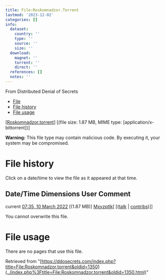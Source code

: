 ```yaml
---
title: File:Roskomnadzor.Torrent
lastmod: '2023-12-02'
categories: []
info:
  dataset:
    country: ''
    type: ''
    source: ''
    size: ''
  download:
    magnet: ''
    torrent: ''
    direct: ''
  references: []
  notes: ''
---
```




From Distributed Denial of Secrets

- [File](./File:Roskomnadzor.torrent.html#file)
- [File history](./File:Roskomnadzor.torrent.html#filehistory)
- [File usage](./File:Roskomnadzor.torrent.html#filelinks)

[[Roskomnadzor.torrent](../images/a/ae/Roskomnadzor.torrent "Roskomnadzor.torrent")]
‎[(file size: 1.87 MB, MIME type:
[application/x-bittorrent])]

**Warning:** This file type may contain malicious code. By executing it,
your system may be compromised.

# File history

Click on a date/time to view the file as it appeared at that time.

Date/Time Dimensions User Comment
---
current [07:35, 10 March 2022](../images/a/ae/Roskomnadzor.torrent) [(1.87 MB)] [Mxyzptlk](../index.php%3Ftitle=User:Mxyzptlk&action=edit&redlink=1.html "User:Mxyzptlk (page does not exist)")[ [([talk](../index.php%3Ftitle=User_talk:Mxyzptlk&action=edit&redlink=1.html "User talk:Mxyzptlk (page does not exist)") | [contribs](./Special:Contributions/Mxyzptlk.html "Special:Contributions/Mxyzptlk"))]]

You cannot overwrite this file.

# File usage

There are no pages that use this file.

Retrieved from
"[https://ddosecrets.com/index.php?title=File:Roskomnadzor.torrent&oldid=1350](../index.php%3Ftitle=File:Roskomnadzor.torrent&oldid=1350.html)"

